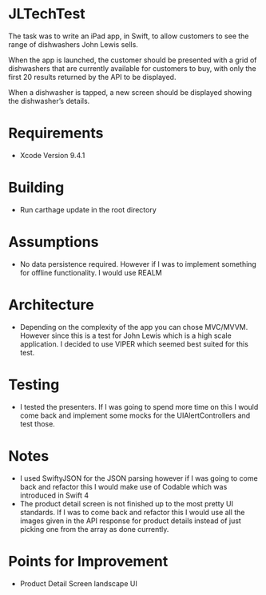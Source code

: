 # JLTechTest
The task was to write an iPad app, in Swift, to allow customers to see the range of dishwashers John Lewis sells.

When the app is launched, the customer should be presented with a grid of dishwashers that are currently available for customers to buy, with only the first 20 results returned by the API to be displayed.

When a dishwasher is tapped, a new screen should be displayed showing the dishwasher’s details.

# Requirements
- Xcode Version 9.4.1

# Building
- Run carthage update in the root directory

# Assumptions
- No data persistence required. However if I was to implement something for offline functionality. I would use REALM 

# Architecture
- Depending on the complexity of the app you can chose MVC/MVVM. However since this is a test for John Lewis which is a high scale application. I decided to use VIPER which seemed best suited for this test.

# Testing
- I tested the presenters. If I was going to spend more time on this I would come back and implement some mocks for the UIAlertControllers and test those.

# Notes
- I used SwiftyJSON for the JSON parsing however if I was going to come back and refactor this I would make use of Codable which was introduced in Swift 4
- The product detail screen is not finished up to the most pretty UI standards. If I was to come back and refactor this I would use all the images given in the API response for product details instead of just picking one from the array as done currently. 

# Points for Improvement
- Product Detail Screen landscape UI